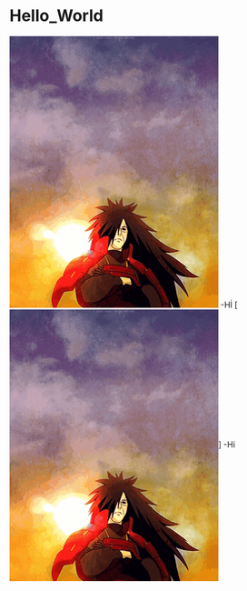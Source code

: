 # Hello_World
![](https://github.com/WojtekNav/Hello_World/blob/main/intro.gif) -Hİ
[<img src="https://github.com/WojtekNav/Hello_World/blob/main/intro.gif" align="center" title="HI"/>]    -Hi
